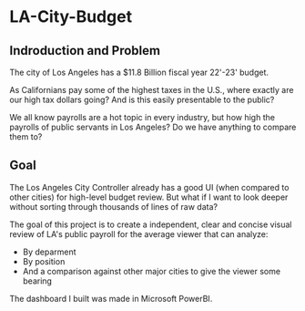 # LA-City-Budget

## Indroduction and Problem
The city of Los Angeles has a $11.8 Billion fiscal year 22'-23' budget.

As Californians pay some of the highest taxes in the U.S., where exactly are our high tax dollars going? And is this easily presentable to the public?

We all know payrolls are a hot topic in every industry, but how high the payrolls of public servants in Los Angeles? Do we have anything to compare them to?

## Goal
The Los Angeles City Controller already has a good UI (when compared to other cities) for high-level budget review. But what if I want to look deeper without sorting through thousands of lines of raw data?

The goal of this project is to create a independent, clear and concise visual review of LA's public payroll for the average viewer that can analyze:
- By deparment
- By position
- And a comparison against other major cities to give the viewer some bearing

The dashboard I built was made in Microsoft PowerBI.
